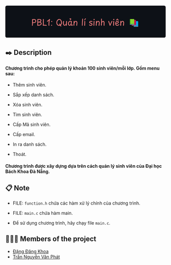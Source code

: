 ![Header](./github-header-image.png)

## ✒️ Description

#### Chương trình cho phép quản lý khoản 100 sinh viên/mỗi lớp. Gồm menu sau:

- Thêm sinh viên.

- Sắp xếp danh sách.

- Xóa sinh viên.

- Tìm sinh viên.

- Cấp Mã sinh viên.

- Cấp email.

- In ra danh sách.

- Thoát.

#### Chương trình được xây dựng dựa trên cách quản lý sinh viên của Đại học Bách Khoa Đà Nẵng.

## 📋 Note

- FILE: `function.h` chứa các hàm xử lý chính của chương trình.

- FILE: `main.c` chứa hàm main.

- Để sử dụng chương trình, hãy chạy file `main.c`.

## 🧑🏻‍💻 Members of the project

- [Đặng Đăng Khoa](https://github.com/dangkhoaw)
- [Trần Nguyễn Văn Phát](https://github.com/grayzy2617)
